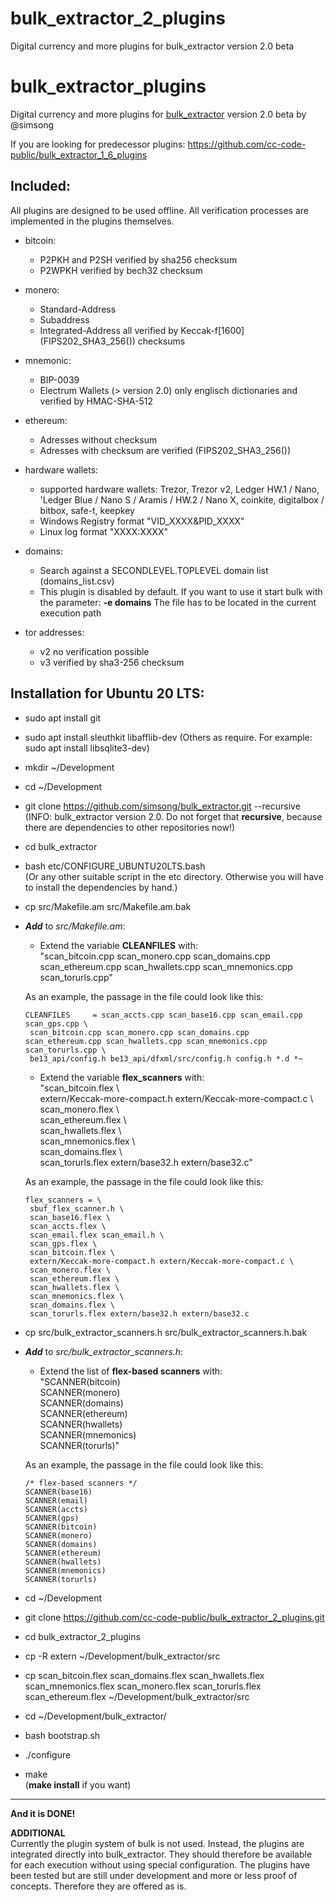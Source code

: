 # bulk_extractor_2_plugins
Digital currency and more plugins for bulk_extractor version 2.0 beta
# bulk_extractor_plugins
Digital currency and more plugins for [bulk_extractor](https://github.com/simsong/bulk_extractor) version 2.0 beta by @simsong


If you are looking for predecessor plugins: https://github.com/cc-code-public/bulk_extractor_1_6_plugins

Included:
-------------------------------------------------
All plugins are designed to be used offline. All verification processes are implemented in the plugins themselves.

* bitcoin:
  * P2PKH and P2SH verified by sha256 checksum 
  * P2WPKH verified by bech32 checksum
 
* monero:
  * Standard-Address
  * Subaddress
  * Integrated-Address
all verified by Keccak-f[1600] (FIPS202_SHA3_256()) checksums

* mnemonic:
  * BIP-0039
  * Electrum Wallets (> version 2.0)
only englisch dictionaries and verified by HMAC-SHA-512

* ethereum:
  * Adresses without checksum
  * Adresses with checksum are verified (FIPS202_SHA3_256())

* hardware wallets:
  * supported hardware wallets: Trezor, Trezor v2, Ledger HW.1 / Nano, 'Ledger Blue /  Nano S / Aramis / HW.2 / Nano X, coinkite, digitalbox / bitbox, safe-t, keepkey
  * Windows Registry format "VID_XXXX&PID_XXXX"
  * Linux log format "XXXX:XXXX"

* domains:
  * Search against a SECONDLEVEL.TOPLEVEL domain list (domains_list.csv)
  * This plugin is disabled by default. If you want to use it start bulk with the parameter: **-e domains**
The file has to be located in the current execution path
 
* tor addresses:
  * v2 no verification possible
  * v3 verified by sha3-256 checksum
 

Installation for Ubuntu 20 LTS:
-------------------------------------------------

- sudo apt install git  
- sudo apt install sleuthkit libafflib-dev
(Others as require. For example: sudo apt install libsqlite3-dev)  

- mkdir ~/Development  
- cd ~/Development  
- git clone https://github.com/simsong/bulk_extractor.git --recursive  
(INFO: bulk_extractor version 2.0. Do not forget that **recursive**, because there are dependencies to other repositories now!)  
- cd bulk_extractor  
- bash etc/CONFIGURE_UBUNTU20LTS.bash  
(Or any other suitable script in the etc directory. Otherwise you will have to install the dependencies by hand.)

- cp src/Makefile.am src/Makefile.am.bak  
- ***Add*** to _src/Makefile.am_:  
  - Extend the variable **CLEANFILES** with:  
  "scan_bitcoin.cpp scan_monero.cpp scan_domains.cpp scan_ethereum.cpp scan_hwallets.cpp scan_mnemonics.cpp scan_torurls.cpp"  

  As an example, the passage in the file could look like this:
  ```
  CLEANFILES     = scan_accts.cpp scan_base16.cpp scan_email.cpp scan_gps.cpp \
   scan_bitcoin.cpp scan_monero.cpp scan_domains.cpp scan_ethereum.cpp scan_hwallets.cpp scan_mnemonics.cpp scan_torurls.cpp \
   be13_api/config.h be13_api/dfxml/src/config.h config.h *.d *~
  ```  

  - Extend the variable **flex_scanners** with:  
  "scan_bitcoin.flex \  
   extern/Keccak-more-compact.h extern/Keccak-more-compact.c \  
   scan_monero.flex \  
   scan_ethereum.flex \  
   scan_hwallets.flex \  
   scan_mnemonics.flex \  
   scan_domains.flex \  
   scan_torurls.flex extern/base32.h extern/base32.c"  

  As an example, the passage in the file could look like this:
  ```
  flex_scanners = \
   sbuf_flex_scanner.h \
   scan_base16.flex \
   scan_accts.flex \
   scan_email.flex scan_email.h \
   scan_gps.flex \
   scan_bitcoin.flex \
   extern/Keccak-more-compact.h extern/Keccak-more-compact.c \
   scan_monero.flex \
   scan_ethereum.flex \
   scan_hwallets.flex \
   scan_mnemonics.flex \
   scan_domains.flex \
   scan_torurls.flex extern/base32.h extern/base32.c
  ```  

- cp src/bulk_extractor_scanners.h src/bulk_extractor_scanners.h.bak  
- ***Add*** to _src/bulk_extractor_scanners.h_:  
  - Extend the list of **flex-based scanners** with:  
    "SCANNER(bitcoin)  
    SCANNER(monero)  
    SCANNER(domains)  
    SCANNER(ethereum)  
    SCANNER(hwallets)  
    SCANNER(mnemonics)  
    SCANNER(torurls)"  

  As an example, the passage in the file could look like this:
  ```
  /* flex-based scanners */
  SCANNER(base16)
  SCANNER(email)
  SCANNER(accts)
  SCANNER(gps)
  SCANNER(bitcoin)
  SCANNER(monero)
  SCANNER(domains)
  SCANNER(ethereum)
  SCANNER(hwallets)
  SCANNER(mnemonics)
  SCANNER(torurls)
  ```  

- cd ~/Development  
- git clone https://github.com/cc-code-public/bulk_extractor_2_plugins.git  
- cd bulk_extractor_2_plugins  
  
  
- cp -R extern ~/Development/bulk_extractor/src  
- cp scan_bitcoin.flex scan_domains.flex scan_hwallets.flex scan_mnemonics.flex scan_monero.flex scan_torurls.flex scan_ethereum.flex ~/Development/bulk_extractor/src  
  
  
- cd ~/Development/bulk_extractor/  
- bash bootstrap.sh  
- ./configure  
- make  
(**make install** if you want)

-------------------------------------------------

**And it is DONE!**

****ADDITIONAL****  
Currently the plugin system of bulk is not used. Instead, the plugins are integrated directly into bulk_extractor. They should therefore be available for each execution without using special configuration.
The plugins have been tested but are still under development and more or less proof of concepts. Therefore they are offered as is. 
